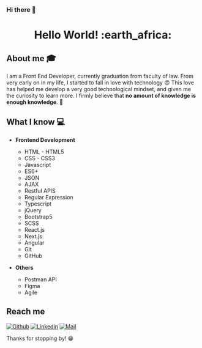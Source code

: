 ### Hi there 👋
<h1 align= "center"><b>Hello World! :earth_africa:</b></h1>

<!--
**omarelsayed00/omarelsayed00** is a ✨ _special_ ✨ repository because its `README.md` (this file) appears on your GitHub profile.

Here are some ideas to get you started:

- 🔭 I’m currently working on ...
- 🌱 I’m currently learning ...
- 👯 I’m looking to collaborate on ...
- 🤔 I’m looking for help with ...
- 💬 Ask me about ...
- 📫 How to reach me: ...
- 😄 Pronouns: ...
- ⚡ Fun fact: ...
-->



## About me :mortar_board:
I am a Front End Developer, currently graduation from faculty of law. From very early on in my life, I started to fall in love with technology 😍 This love has helped me develop a very good technological mindset, and given me the curiosity to learn more. I firmly believe that **no amount of knowledge is enough knowledge**. 🧠

## What I know :computer:
- **Frontend Development**
	- HTML - HTML5
	- CSS - CSS3
	- Javascript
	- ES6+
	- JSON
	- AJAX
	- Restful APIS
	- Regular Expression
	- Typescript
  - jQuery
  - Bootstrap5
  - SCSS
  - React.js
  - Next.js
  - Angular
  - Git
  - GitHub

- **Others**
	-  Postman API
	-  Figma
	-  Agile

## Reach me 
[![Github](https://img.shields.io/github/followers/omarelsayed00?label=Follow&style=social)](https://github.com/omarelsayed00)
[![Linkedin](https://img.shields.io/badge/-Omar%20Elsayed-blue?style=flat-square&logo=linkedin&logoColor=white&link=https://www.linkedin.com/in/omarelsayed00/)](https://www.linkedin.com/in/omarelsayed00/)
[![Mail](https://img.shields.io/badge/-omarelsayed0015@gmail.com-gray?style=flat-square&logo=gmail&logoColor=red&link=https://www.linkedin.com/in/omarelsayed00/)](mailto:omarelsayed0015@gmail.com)

Thanks for stopping by! 😁
